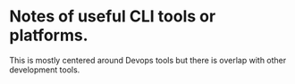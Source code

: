 # Notes of useful CLI tools or platforms. 

This is mostly centered around Devops tools but there is overlap with other development tools. 
